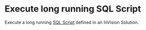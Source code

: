 # Execute long running SQL Script

Execute a long running [SQL Script](/articles/invision/docs/sqlscripts.md) defined in an InVision Solution.